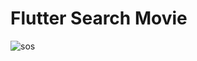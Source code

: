# Flutter Search Movie
![sos](https://res.cloudinary.com/dilzovvfk/image/upload/v1646413298/Screenshot_1646413274_iqvx2r.png)